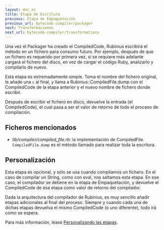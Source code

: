 ```yaml
---
layout: doc_es
title: Etapa de Escritura
previous: Etapa de Empaquetación
previous_url: bytecode-compiler/packager
next: Transformaciones
next_url: bytecode-compiler/transformations
---
```


Una vez el Packager ha creado el CompiledCode, Rubinius escribirá el método
en un fichero para consumo futuro. Por ejemplo, después de que un fichero es
requerido por primera vez, si se requiere más adelante cargará el fichero del
disco, en vez de cargar el código Ruby, analizarlo y compilarlo de nuevo.

Esta etapa es extremadamente simple. Toma el nombre del fichero original, le
añade una `c` al final, y llama a Rubinius::CompiledFile.dump con el
CompiledCode de la etapa anterior y el nuevo nombre de fichero donde
escribir.

Después de escribir el fichero en disco, devuelve la entrada (el
CompiledCode), el cual pasa a ser el valor de retorno de todo el proceso de
compilación.

## Ficheros mencionados

* *lib/compiler/compiled_file.rb*: la implementación de CompiledFile.
  `CompiledFile.dump` es el método llamado para realizar toda la escritura.

## Personalización

Esta etapa es opcional, y sólo se usa cuando compilamos un fichero. En el caso
de compilar un String, como con eval, nos saltamos esta etapa. En ese caso, el
compilador se detiene en la etapa de Empaquetación, y devuelve el
CompiledCode de esa etapa como valor de retorno del compilador.

Dada la arquitectura del compilador de Rubinius, es muy sencillo añadir etapas
adicionales al final del proceso. Siempre y cuando cada una de dichas etapas
devuelva el mismo CompiledCode (o uno diferente), todo irá como se espera.

Para más información, léase [Personalizando las
etapas](/doc/en/bytecode-compiler/customization/).
